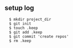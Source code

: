## setup log
```
  $ mkdir project_dir
  $ git init
  $ touch .keep
  $ git add .keep
  $ git commit 'create repos'
  $ rm .keep
```
